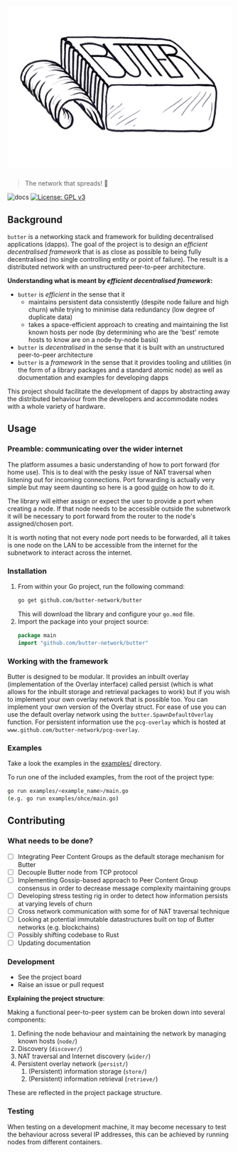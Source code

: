 # ![](imgs/butterLogoTransparent.png)

> The network that spreads! 🧈

![docs](https://github.com/a-shine/butter/actions/workflows/compile_deploy_latex.yml/badge.svg)
[![License: GPL v3](https://img.shields.io/badge/License-GPLv3-blue.svg)](https://www.gnu.org/licenses/gpl-3.0)

## Background

`butter` is a networking stack and framework for building decentralised applications (dapps). The goal of the project is to design an *efficient decentralised framework* that is as close as possible to being fully decentralised (no single controlling entity or point of failure). The result is a distributed network with an unstructured peer-to-peer architecture.

[//]: # (Please see the full [project documentation]&#40;https://a-shine.github.io/butter/&#41; for more information.)

**Understanding what is meant by *efficient decentralised framework*:**

- `butter` is *efficient* in the sense that it
  - maintains persistent data consistently (despite node failure and high churn) while trying to minimise data redundancy (low degree of duplicate data)
  - takes a space-efficient approach to creating and maintaining the list known hosts per node (by determining who are the 'best' remote hosts to know are on a node-by-node basis)
- `butter` is *decentralised* in the sense that it is built with an unstructured peer-to-peer architecture
- `butter` is a *framework* in the sense that it provides tooling and utilities (in the form of a library packages and a standard atomic node) as well as documentation and examples for developing dapps

This project should facilitate the development of dapps by abstracting away the distributed behaviour from the developers and accommodate nodes with a whole variety of hardware.

## Usage

### Preamble: communicating over the wider internet
The platform assumes a basic understanding of how to port forward (for home use). This is to deal with the pesky issue of NAT traversal when listening out for incoming connections. Port forwarding is actually very simple but may seem daunting so here is a good [guide](https://portforward.com/router.htm) on how to do it.

The library will either assign or expect the user to provide a port when creating a node. If that node needs to be accessible outside the subnetwork it will be necessary to port forward from the router to the node's assigned/chosen port.

It is worth noting that not every node port needs to be forwarded, all it takes is one node on the LAN to be accessible from the internet for the subnetwork to interact across the internet.

### Installation

1. From within your Go project, run the following command:
   ```bash
   go get github.com/butter-network/butter
   ```
   This will download the library and configure your `go.mod` file.
2. Import the package into your project source:
   ```go
   package main
   import "github.com/butter-network/butter"
   ```

### Working with the framework
Butter is designed to be modular. It provides an inbuilt overlay (implementation of the Overlay interface) called persist (which is what allows for the inbuilt storage and retrieval packages to work) but if you wish to implement your own overlay network that is possible too. You can implement your own version of the Overlay struct.
For ease of use you can use the default overlay network using the `butter.SpawnDefaultOverlay` function.
For persistent information use the `pcg-overlay` which is hosted at `www.github.com/butter-network/pcg-overlay`.

### Examples
Take a look the examples in the [examples/](./examples) directory.

To run one of the included examples, from the root of the project type:
```bash 
go run examples/<example_name>/main.go
(e.g. go run examples/ohce/main.go)
```

## Contributing

### What needs to be done?
- [ ] Integrating Peer Content Groups as the default storage mechanism for Butter
- [ ] Decouple Butter node from TCP protocol
- [ ] Implementing Gossip-based approach to Peer Content Group consensus in order to decrease message complexity maintaining groups
- [ ] Developing stress testing rig in order to detect how information persists at varying levels of churn
- [ ] Cross network communication with some for of NAT traversal technique
- [ ] Looking at potential immutable datastructures built on top of Butter networks (e.g. blockchains)
- [ ] Possibly shifting codebase to Rust
- [ ] Updating documentation

### Development

- See the project board
- Raise an issue or pull request

**Explaining the project structure**:

Making a functional peer-to-peer system can be broken down into several components:

1. Defining the node behaviour and maintaining the network by managing known hosts (`node/`)
2. Discovery (`discover/`)
3. NAT traversal and Internet discovery (`wider/`)
4. Persistent overlay network (`persist/`)
   1. (Persistent) information storage (`store/`)
   2. (Persistent) information retrieval (`retrieve/`)

These are reflected in the project package structure.

### Testing

When testing on a development machine, it may become necessary to test the behaviour across several IP addresses, this can be achieved by running nodes from different containers.